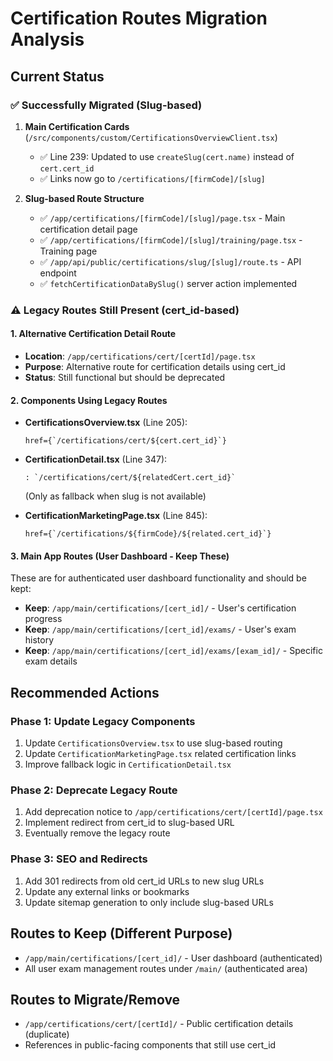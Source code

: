 # Certification Routes Migration Analysis

## Current Status

### ✅ Successfully Migrated (Slug-based)

1. **Main Certification Cards** (`/src/components/custom/CertificationsOverviewClient.tsx`)

   - ✅ Line 239: Updated to use `createSlug(cert.name)` instead of `cert.cert_id`
   - ✅ Links now go to `/certifications/[firmCode]/[slug]`

2. **Slug-based Route Structure**
   - ✅ `/app/certifications/[firmCode]/[slug]/page.tsx` - Main certification detail page
   - ✅ `/app/certifications/[firmCode]/[slug]/training/page.tsx` - Training page
   - ✅ `/app/api/public/certifications/slug/[slug]/route.ts` - API endpoint
   - ✅ `fetchCertificationDataBySlug()` server action implemented

### ⚠️ Legacy Routes Still Present (cert_id-based)

#### 1. Alternative Certification Detail Route

- **Location**: `/app/certifications/cert/[certId]/page.tsx`
- **Purpose**: Alternative route for certification details using cert_id
- **Status**: Still functional but should be deprecated

#### 2. Components Using Legacy Routes

- **CertificationsOverview.tsx** (Line 205):

  ```tsx
  href={`/certifications/cert/${cert.cert_id}`}
  ```

- **CertificationDetail.tsx** (Line 347):

  ```tsx
  : `/certifications/cert/${relatedCert.cert_id}`
  ```

  (Only as fallback when slug is not available)

- **CertificationMarketingPage.tsx** (Line 845):
  ```tsx
  href={`/certifications/${firmCode}/${related.cert_id}`}
  ```

#### 3. Main App Routes (User Dashboard - Keep These)

These are for authenticated user dashboard functionality and should be kept:

- **Keep**: `/app/main/certifications/[cert_id]/` - User's certification progress
- **Keep**: `/app/main/certifications/[cert_id]/exams/` - User's exam history
- **Keep**: `/app/main/certifications/[cert_id]/exams/[exam_id]/` - Specific exam details

## Recommended Actions

### Phase 1: Update Legacy Components

1. Update `CertificationsOverview.tsx` to use slug-based routing
2. Update `CertificationMarketingPage.tsx` related certification links
3. Improve fallback logic in `CertificationDetail.tsx`

### Phase 2: Deprecate Legacy Route

1. Add deprecation notice to `/app/certifications/cert/[certId]/page.tsx`
2. Implement redirect from cert_id to slug-based URL
3. Eventually remove the legacy route

### Phase 3: SEO and Redirects

1. Add 301 redirects from old cert_id URLs to new slug URLs
2. Update any external links or bookmarks
3. Update sitemap generation to only include slug-based URLs

## Routes to Keep (Different Purpose)

- `/app/main/certifications/[cert_id]/` - User dashboard (authenticated)
- All user exam management routes under `/main/` (authenticated area)

## Routes to Migrate/Remove

- `/app/certifications/cert/[certId]/` - Public certification details (duplicate)
- References in public-facing components that still use cert_id
